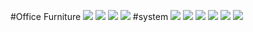 #Office Furniture
![](https://dl.dropboxusercontent.com/s/wb8gk1tmjlefphf/3%20%282%29.jpg?dl=0)
![](https://dl.dropboxusercontent.com/s/2iwwzos7kubt4vb/16.jpg?dl=0)
![](https://dl.dropboxusercontent.com/s/rwtnsqjvwit3f90/13%20%282%29.jpg?dl=0)
![](https://dl.dropboxusercontent.com/s/b438y8lysqcmpfw/9%20%282%29.jpg?dl=0)
#system
![](https://dl.dropboxusercontent.com/s/u31c80c2vkea1ib/IMG_6617.JPG?dl=0)
![](https://dl.dropboxusercontent.com/s/cv22adx35urodc1/IMG_6626.JPG?dl=0)
![](https://dl.dropboxusercontent.com/s/0z2gfq3c5uk3p3i/IMG_6693.JPG?dl=0)
![](https://dl.dropboxusercontent.com/s/cwzvhg0wlf9wou4/IMG_6651.JPG?dl=0)
![](https://dl.dropboxusercontent.com/s/cqqsla7ajgtgpot/IMG_6666.JPG?dl=0)
![](https://dl.dropboxusercontent.com/s/9xqcl33pb3f3ycf/IMG_6671.JPG?dl=0)
